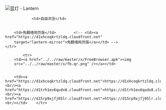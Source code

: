 

<img src="../../raw/master/x/8e0a2b81.c82003be.LanternYellow2.png" alt="蓝灯 - Lantern"/>
<table>
    <tr>
                
                <td>自由浏览</td>
        
        
        <td>免翻墙网页版</td>        <!-- <td><a href="https://d1xhcoqkrtzldq.cloudfront.net"
        target="lantern-mirror">免翻墙网页版</a></td> -->
    </tr>
    
            <tr>
        <td><a href="../../raw/master/x/FreeBrowser.apk"><img
        src="../../raw/master/x/fb.qr.png" /></a></td>

        
        <td><a href="https://d1xhcoqkrtzldq.cloudfront.net">https://d1xhcoqkrtzldq.cloudfront.net</a><br/><a href="https://d1trh1ev6qudx8.cloudfront.net">https://d1trh1ev6qudx8.cloudfront.net</a><br/><a href="https://d15rp9xjfj05lr.cloudfront.net">https://d15rp9xjfj05lr.cloudfront.net</a><br/></td>    </tr>
</table>
